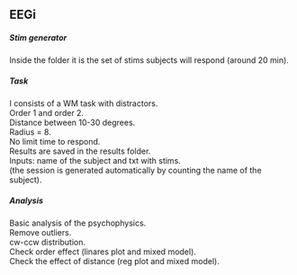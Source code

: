 ## EEGi

##### ***Stim generator***  
Inside the folder it is the set of stims subjects will respond (around 20 min).  

##### ***Task***  
I consists of a WM task with distractors.  
Order 1 and order 2.  
Distance between 10-30 degrees.  
Radius = 8.  
No limit time to respond.  
Results are saved in the results folder.  
Inputs: name of the subject and txt with stims.  
(the session is generated automatically by counting the name of the subject).  

##### ***Analysis***  
Basic analysis of the psychophysics.  
Remove outliers.  
cw-ccw distribution.  
Check order effect (linares plot and mixed model).  
Check the effect of distance (reg plot and mixed model).  





